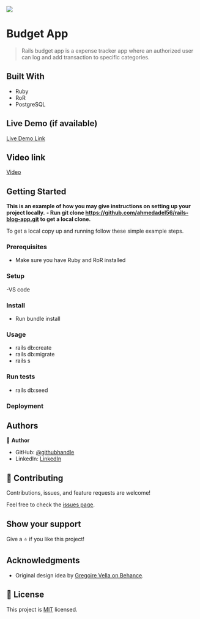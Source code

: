 ![](https://img.shields.io/badge/Microverse-blueviolet)

# Budget App 

> Rails budget app is a expense tracker app where an authorized user can log and add transaction to specific categories.

## Built With

- Ruby
- RoR
- PostgreSQL

## Live Demo (if available)

[Live Demo Link](https://pacific-river-07057.herokuapp.com/)

## Video link
[Video](https://www.loom.com/share/b55e1e94a5f045f3a4d9c9a8023f363e)

## Getting Started

**This is an example of how you may give instructions on setting up your project locally.**
**- Run git clone https://github.com/ahmedadel56/rails-blog-app.git to get a local clone.**


To get a local copy up and running follow these simple example steps.

### Prerequisites
- Make sure you have Ruby and RoR installed

### Setup
-VS code
### Install
- Run bundle install

### Usage
- rails db:create
- rails db:migrate
- rails s
### Run tests
- rails db:seed
### Deployment


## Authors

👤 **Author**

* GitHub: [@githubhandle](https://github.com/ahmedadel56)
* LinkedIn: [LinkedIn](https://www.linkedin.com/in/ahmed-adel56/)

## 🤝 Contributing

Contributions, issues, and feature requests are welcome!

Feel free to check the [issues page](../../issues/).

## Show your support

Give a ⭐️ if you like this project!

## Acknowledgments

- Original design idea by [Gregoire Vella on Behance](https://www.behance.net/gregoirevella).

## 📝 License

This project is [MIT](./MIT.md) licensed.